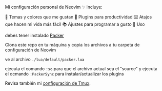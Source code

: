 Mi configuración personal de Neovim ✨
Incluye:

🎨 Temas y colores que me gustan
🔧 Plugins para productividad
⌨️ Atajos que hacen mi vida más fácil
📚 Ajustes para programar a gusto
🚀 Uso

debes tener instalado [Packer](https://github.com/wbthomason/packer.nvim)

Clona este repo en tu máquina y copia los archivos a tu carpeta de configuración de Neovim

ve al archivo `./lua/default/packer.lua`

ejecuta el comando `:so` para que el archivo actual sea el "source"
y ejecuta el ocmando `:PackerSync` para instalar/actualizar los plugins

Revisa también mi [configuración de Tmux](https://github.com/TommyBermu/tmux).
